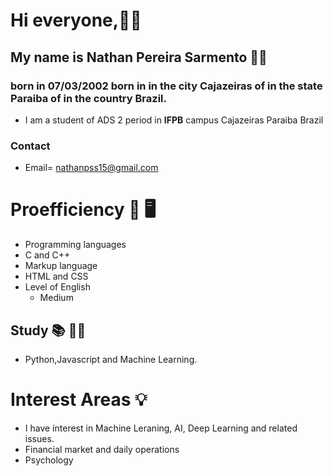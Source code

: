 # Hi everyone,🖐🏻

## My name is Nathan Pereira Sarmento 👦🏻
### born in 07/03/2002 born in in the city Cajazeiras of in the state Paraiba of in the country Brazil.
* I am a student of ADS 2 period in **IFPB** campus Cajazeiras Paraiba Brazil
### Contact
* Email=  nathanpss15@gmail.com 

# Proefficiency 📑 🖥

* Programming languages 
 * C and C++
* Markup language
 * HTML and CSS
* Level of English
  * Medium
  
## Study 📚 ✍🏻
  * Python,Javascript and Machine Learning.

# Interest Areas 💡

* I have interest in Machine Leraning, AI, Deep Learning and related issues.
* Financial market and daily operations
* Psychology
